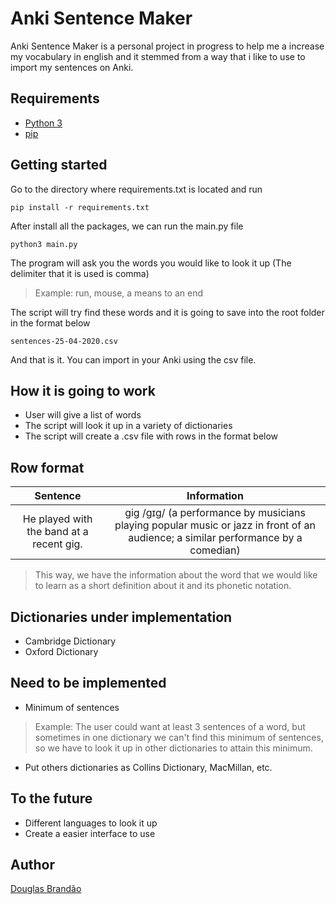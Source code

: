# Anki Sentence Maker

Anki Sentence Maker is a personal project in progress to help me a increase my vocabulary in english and it stemmed from a way that i like to use to import my sentences on Anki.

## Requirements

* [Python 3](https://www.python.org/downloads/)
* [pip](https://pypi.org/project/pip/)

## Getting started

Go to the directory where requirements.txt is located and run 

```
pip install -r requirements.txt
```

After install all the packages, we can run the main.py file

```
python3 main.py
```

The program will ask you the words you would like to look it up (The delimiter that it is used is comma)

> Example: run, mouse, a means to an end

The script will try find these words and it is going to save into the root folder in the format below

```
sentences-25-04-2020.csv
```

And that is it. You can import in your Anki using the csv file.

## How it is going to work

* User will give a list of words
* The script will look it up in a variety of dictionaries
* The script will create a .csv file with rows in the format below

## Row format

|Sentence|Information|
|:-------------:|:-------------:|
|He played with the band at a recent gig.| gig /ɡɪɡ/ (a performance by musicians playing popular music or jazz in front of an audience; a similar performance by a comedian)|

> This way, we have the information about the word that we would like to learn as a short definition about it and its phonetic notation.

## Dictionaries under implementation

* Cambridge Dictionary
* Oxford Dictionary

## Need to be implemented

* Minimum of sentences
> Example: The user could want at least 3 sentences of a word, but sometimes in one dictionary we can't find this minimum of sentences, so we have to look it up in other dictionaries to attain this minimum.
* Put others dictionaries as Collins Dictionary, MacMillan, etc.

## To the future

* Different languages to look it up
* Create a easier interface to use

## Author

[Douglas Brandão](https://github.com/douglasbrandao)